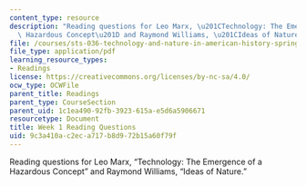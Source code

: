 ```yaml
---
content_type: resource
description: "Reading questions for Leo Marx, \u201CTechnology: The Emergence of a\
  \ Hazardous Concept\u201D and Raymond Williams, \u201CIdeas of Nature.\u201D"
file: /courses/sts-036-technology-and-nature-in-american-history-spring-2008/9c3a410ac2eca717b8d972b15a60f79f_quest1.pdf
file_type: application/pdf
learning_resource_types:
- Readings
license: https://creativecommons.org/licenses/by-nc-sa/4.0/
ocw_type: OCWFile
parent_title: Readings
parent_type: CourseSection
parent_uid: 1c1ea490-92fb-3923-615a-e5d6a5906671
resourcetype: Document
title: Week 1 Reading Questions
uid: 9c3a410a-c2ec-a717-b8d9-72b15a60f79f
---
```

Reading questions for Leo Marx, “Technology: The Emergence of a Hazardous Concept” and Raymond Williams, “Ideas of Nature.”